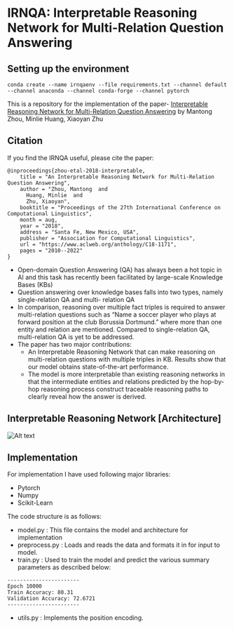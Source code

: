 # IRNQA: Interpretable Reasoning Network for Multi-Relation Question Answering

## Setting up the environment

```
conda create --name irnqaenv --file requirements.txt --channel default --channel anaconda --channel conda-forge --channel pytorch 
```

 
This is a repository for the implementation of the paper-
[Interpretable Reasoning Network for Multi-Relation Question Answering](https://www.aclweb.org/anthology/C18-1171/)
by Mantong Zhou, Minlie Huang, Xiaoyan Zhu


## Citation

If you find the IRNQA useful, please cite the paper:
```
@inproceedings{zhou-etal-2018-interpretable,
    title = "An Interpretable Reasoning Network for Multi-Relation Question Answering",
    author = "Zhou, Mantong  and
      Huang, Minlie  and
      Zhu, Xiaoyan",
    booktitle = "Proceedings of the 27th International Conference on Computational Linguistics",
    month = aug,
    year = "2018",
    address = "Santa Fe, New Mexico, USA",
    publisher = "Association for Computational Linguistics",
    url = "https://www.aclweb.org/anthology/C18-1171",
    pages = "2010--2022"
}
```
* Open-domain Question Answering (QA) has always been a hot topic in AI and this task has recently been facilitated by large-scale Knowledge Bases (KBs)
* Question answering over knowledge bases falls into two types, namely single-relation QA and multi- relation QA
* In comparison, reasoning over multiple fact triples is required to answer multi-relation questions such as “Name a soccer player who plays at forward position at the club Borussia Dortmund.” where more than one entity and relation are mentioned. Compared to single-relation QA, multi-relation QA is yet to be addressed.
* The paper has two major contributions:
    * An Interpretable Reasoning Network that can make reasoning on multi-relation questions with multiple triples in KB. Results show that our model obtains state-of-the-art performance.
    * The model is more interpretable than existing reasoning networks in that the intermediate entities and relations predicted by the hop-by-hop reasoning process construct traceable reasoning paths to clearly reveal how the answer is derived.
 

## Interpretable Reasoning Network [Architecture]
![Alt text](https://github.com/gaurav952/IRNQA/blob/master/png/IR-network.png) 
  
## Implementation
For implementation I have used following major libraries:
* Pytorch
* Numpy
* Scikit-Learn

The code structure is as follows:
* model.py : This file contains the model and architecture for implementation
* preprocess.py : Loads and reads the data and formats it in for input to model.
* train.py : Used to train the model and predict the various summary parameters as described below:
```
-----------------------
Epoch 10000
Train Accuracy: 80.31
Validation Accuracy: 72.6721
-----------------------
```
* utils.py :  Implements the position encoding.






